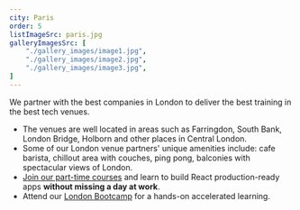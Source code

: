 ```yaml
---
city: Paris
order: 5
listImageSrc: paris.jpg
galleryImagesSrc: [
    "./gallery_images/image1.jpg",
    "./gallery_images/image2.jpg",
    "./gallery_images/image3.jpg",
]
---
```


We partner with the best companies in London to deliver the best training in the best tech venues.

- The venues are well located in areas such as Farringdon, South Bank, London Bridge, Holborn and other places in Central London.
- Some of our London venue partners' unique amenities include: cafe barista, chillout area with couches, ping pong, balconies with spectacular views of London.
- [Join our part-time courses](/react/training/part-time-course/london) and learn to build React production-ready apps **without missing a day at work**.
- Attend our [London Bootcamp](/react/training/bootcamp/london) for a hands-on accelerated learning.
